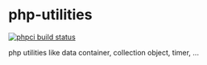 php-utilities
=============
[![phpci build status](http://phpci.br0ken.de/build-status/image/9)](http://phpci.br0ken.de)

php utilities like data container, collection object, timer, ...
